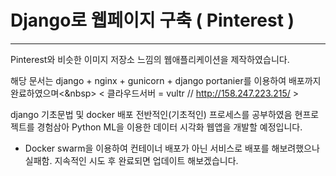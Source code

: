 # Django로 웹페이지 구축 ( Pinterest )
---

Pinterest와 비슷한 이미지 저장소 느낌의 웹애플리케이션을 제작하였습니다.

해당 문서는 django + nginx + gunicorn + django portanier를 이용하여 배포까지 완료하였으며<&nbsp>
< 클라우드서버 = vultr  // http://158.247.223.215/ >

django 기초문법 및 docker 배포 전반적인(기초적인) 프로세스를 공부하였음 현프로젝트를 경험삼아 Python ML을 이용한 데이터 시각화 웹앱을 개발할 예정입니다.

+ Docker swarm을 이용하여 컨테이너 배포가 아닌 서비스로 배포를 해보려했으나 실패함. 지속적인 시도 후 완료되면 업데이트 해보겠습니다.
